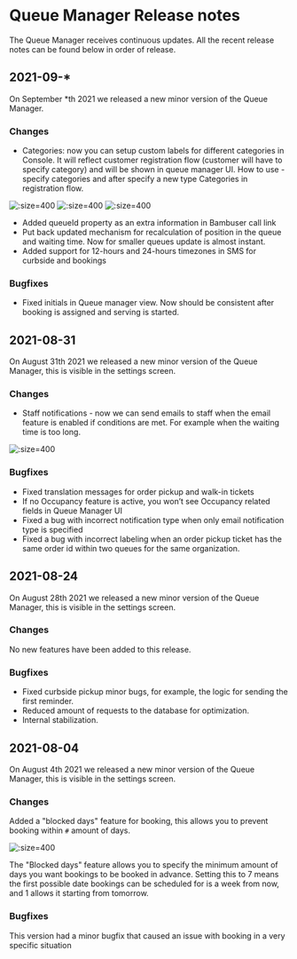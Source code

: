 # Queue Manager Release notes
The Queue Manager receives continuous updates. All the recent release notes can be found below in order of release. 

## 2021-09-*
On September *th 2021 we released a new minor version of the Queue Manager.

### Changes
- Categories: now you can setup custom labels for different categories in Console. It will reflect customer registration flow (customer will have to specify category) and will be shown in queue manager UI.
How to use - specify categories and after specify a new type Categories in registration flow. 

![](/assets/specify-custom-categories-console-septebmer-2-week-2021.png ":size=400")
![](/assets/specify-custom-categories-console-registrattion-septebmer-2-week-2021.png ":size=400")
![](/assets/specify-custom-categories-QM-septebmer-2-week-2021.png ":size=400")

- Added queueId property as an extra information in Bambuser call link
- Put back updated mechanism for recalculation of position in the queue and waiting time. Now for smaller queues update is almost instant.
- Added support for 12-hours and 24-hours timezones in SMS for curbside and bookings

### Bugfixes

- Fixed initials in Queue manager view. Now should be consistent after booking is assigned and serving is started.

## 2021-08-31
On August 31th 2021 we released a new minor version of the Queue Manager, this is visible in the settings screen.

### Changes
- Staff notifications - now we can send emails to staff when the email feature is enabled if conditions are met. For example when the waiting time is too long. 

![](/assets/staff-notifications-31-aug-2021.png ":size=400")

### Bugfixes
- Fixed translation messages for order pickup and walk-in tickets
- If no Occupancy feature is active, you won’t see Occupancy related fields in Queue Manager UI
- Fixed a bug with incorrect notification type when only email notification type is specified
- Fixed a bug with incorrect labeling when an order pickup ticket has the same order id within two queues for the same organization.

## 2021-08-24
On August 28th 2021 we released a new minor version of the Queue Manager, this is visible in the settings screen.

### Changes
No new features have been added to this release.

### Bugfixes
- Fixed curbside pickup minor bugs, for example, the logic for sending the first reminder.
- Reduced amount of requests to the database for optimization.
- Internal stabilization.

## 2021-08-04
On August 4th 2021 we released a new minor version of the Queue Manager, this is visible in the settings screen.

### Changes
Added a "blocked days" feature for booking, this allows you to prevent booking within `#` amount of days. 

![](/assets/20210804-blocked-days.png ":size=400")

The "Blocked days" feature allows you to specify the minimum amount of days you want bookings to be booked in advance. Setting this to 7 means the first possible date bookings can be scheduled for is a week from now, and 1 allows it starting from tomorrow.

### Bugfixes
This version had a minor bugfix that caused an issue with booking in a very specific situation